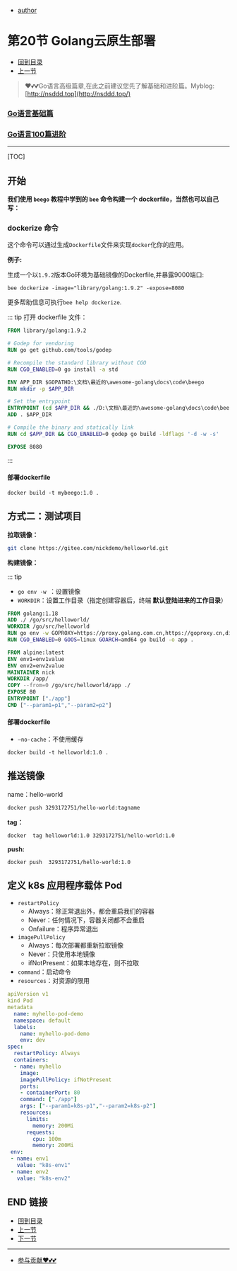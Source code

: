 + [author](https://github.com/3293172751)

# 第20节 Golang云原生部署

+ [回到目录](../README.md)
+ [上一节](19.md)
> ❤️💕💕Go语言高级篇章,在此之前建议您先了解基础和进阶篇。Myblog:[http://nsddd.top](http://nsddd.top/)
###  **[Go语言基础篇](https://github.com/3293172751/Block_Chain/blob/master/TOC.md)**
###  **[Go语言100篇进阶](https://github.com/3293172751/Block_Chain/blob/master/Gomd_super/README.md)**
---
[TOC]

## 开始

**我们使用 `beego` 教程中学到的 `bee` 命令构建一个 dockerfile，当然也可以自己写：**

### dockerize 命令

这个命令可以通过生成`Dockerfile`文件来实现`docker`化你的应用。

**例子:**

生成一个以`1.9.2`版本Go环境为基础镜像的Dockerfile,并暴露9000端口:

```
bee dockerize -image="library/golang:1.9.2" -expose=8080
```

更多帮助信息可执行`bee help dockerize`.

::: tip 打开 dockerfile 文件：

```dockerfile
FROM library/golang:1.9.2

# Godep for vendoring
RUN go get github.com/tools/godep

# Recompile the standard library without CGO
RUN CGO_ENABLED=0 go install -a std

ENV APP_DIR $GOPATHD:\文档\最近的\awesome-golang\docs\code\beego
RUN mkdir -p $APP_DIR

# Set the entrypoint
ENTRYPOINT (cd $APP_DIR && ./D:\文档\最近的\awesome-golang\docs\code\beego)
ADD . $APP_DIR

# Compile the binary and statically link
RUN cd $APP_DIR && CGO_ENABLED=0 godep go build -ldflags '-d -w -s'

EXPOSE 8080
```

:::



#### 部署dockerfile

```
docker build -t mybeego:1.0 .
```



## 方式二：测试项目

**拉取镜像：**

```bash
git clone https://gitee.com/nickdemo/helloworld.git
```



**构建镜像：**

::: tip 

+ `go env -w `：设置镜像
+ `WORKDIR`：设置工作目录（指定创建容器后，终端 **默认登陆进来的工作目录**）

```dockerfile
FROM golang:1.18
ADD ./ /go/src/helloworld/
WORKDIR /go/src/helloworld
RUN go env -w GOPROXY=https://proxy.golang.com.cn,https://goproxy.cn,direct
RUN CGO_ENABLED=0 GOOS=linux GOARCH=amd64 go build -o app .

FROM alpine:latest
ENV env1=env1value
ENV env2=env2value
MAINTAINER nick
WORKDIR /app/
COPY --from=0 /go/src/helloworld/app ./
EXPOSE 80
ENTRYPOINT ["./app"]
CMD ["--param1=p1","--param2=p2"]
```



#### 部署dockerfile

+ `–no-cache`：不使用缓存

```
docker build -t helloworld:1.0 .
```



## 推送镜像

name：hello-world

```bash
docker push 3293172751/hello-world:tagname
```



**tag：**

```bash
docker  tag helloworld:1.0 3293172751/hello-world:1.0
```



**push:**

```
docker push  3293172751/hello-world:1.0
```





## 定义 k8s 应用程序载体 Pod

+ `restartPolicy`
  + Always：除正常退出外，都会重启我们的容器
  + Never：任何情况下，容器关闭都不会重启
  + Onfailure：程序异常退出
+ `imagePullPolicy`
  + Always：每次部署都重新拉取镜像
  + Never：只使用本地镜像
  + ifNotPresent：如果本地存在，则不拉取
+ `command`：启动命令
+ `resources`：对资源的限用

```yaml
apiVersion v1
kind Pod 
metadata
  name: myhello-pod-demo
  namespace: default
  labels:
  	name: myhello-pod-demo
  	env: dev
spec:
  restartPolicy: Always
  containers:
  - name: myhello
  	image: 
  	imagePullPolicy: ifNotPresent
  	ports:
  	- containerPort: 80
  	command: ["./app"]
  	args: ["--param1=k8s-p1","--param2=k8s-p2"]
  	resources:
  	  limits:
  	    memory: 200Mi
  	  requests:
  	  	cpu: 100m
  	  	memory: 200Mi
 env: 
 - name: env1
   value: "k8s-env1"
 - name: env2
   value: "k8s-env2"
```





## END 链接
+ [回到目录](../README.md)
+ [上一节](19.md)
+ [下一节](21.md)
---
+ [参与贡献❤️💕💕](https://github.com/3293172751/Block_Chain/blob/master/Git/git-contributor.md)